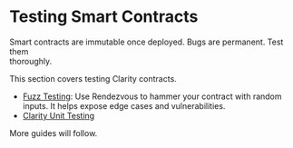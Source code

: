 # Testing Smart Contracts

Smart contracts are immutable once deployed. Bugs are permanent. Test them\
thoroughly.

This section covers testing Clarity contracts.

* [Fuzz Testing](fuzz-testing.md): Use Rendezvous to hammer your contract with random\
  inputs. It helps expose edge cases and vulnerabilities.
* [Clarity Unit Testing](https://github.com/stacks-network/clarunit)

More guides will follow.

